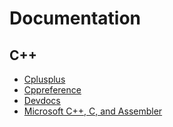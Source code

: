 # Documentation

## C++
* [Cplusplus](https://www.cplusplus.com/reference/)
* [Cppreference](https://en.cppreference.com/w/)
* [Devdocs](https://devdocs.io/cpp/)
* [Microsoft C++, C, and Assembler](https://docs.microsoft.com/en-us/cpp/?view=msvc-170)

